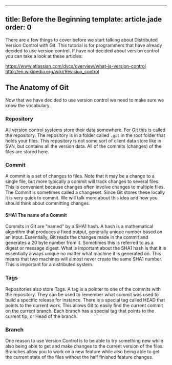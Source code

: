 ---
title: Before the Beginning
template: article.jade
order: 0
----

There are a few things to cover before we start talking about Distributed Version Control with Git.  This tutorial is for programmers that have already decided to use version control.  If have not decided about version control you can take a look at these articles:

https://www.atlassian.com/dvcs/overview/what-is-version-control
http://en.wikipedia.org/wiki/Revision_control

## The Anatomy of Git

  Now that we have decided to use version control we need to make sure we know the vocabulary.

### Repository

  All version control systems store their data somewhere.  For Git this is called the repository.  The repository is in a folder called `.git` in the root folder that holds your files.  This repository is not some sort of client data store like in SVN, but contains all the version data.  All of the commits (changes) of the files are stored here.

### Commit

  A commit is a set of changes to files.  Note that it may be a change to a single file, but more typically a commit will track changes to several files.  This is convenient because changes often involve changes to multiple files.  The Commit is sometimes called a changeset.  Since Git stores these locally it is very quick to commit.  We will talk more about this idea and how you should think about committing changes.

#### SHA1 The name of a Commit

  Commits in Git are "named" by a SHA1 hash.  A hash is a mathematical algorithm that produces a fixed output, generally unique number based on an input.  Essentially, Git reads the changes made in the commit and generates a 20 byte number from it.  Sometimes this is referred to as a digest or message digest.  What is important about the SHA1 hash is that it is essentially always unique no matter what machine it is generated on.  This means that two machines will almost never create the same SHA1 number.  This is important for a distributed system.

### Tags

  Repositories also store Tags.  A tag is a pointer to one of the commits with the repository.  They can be used to remember what commit was used to build a specific release for instance.  There is a special tag called HEAD that points to the current work.  This allows Git to easily find the current commit on the current branch.  Each branch has a special tag that points to the current tip, or Head of the branch.

### Branch

  One reason to use Version Control is to be able to try something new while also being able to get and make changes to the current version of the files.  Branches allow you to work on a new feature while also being able to get the current state of the files without the half finished feature changes.

